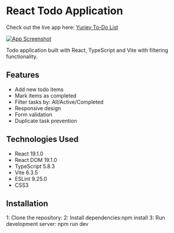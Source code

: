 # React Todo Application
Check out the live app here: [Yuriev To-Do List](https://yuriev-to-do-list.netlify.app/)


[![App Screenshot](https://i.postimg.cc/QtGNS6jL/image.png)](https://postimg.cc/bGgjw9GL)



Todo application built with React, TypeScript and Vite with filtering functionality.

## Features

- Add new todo items
- Mark items as completed
- Filter tasks by: All/Active/Completed
- Responsive design
- Form validation
- Duplicate task prevention

## Technologies Used

- React 19.1.0
- React DOM 19.1.0
- TypeScript 5.8.3
- Vite 6.3.5
- ESLint 9.25.0
- CSS3

## Installation

1: Clone the repository:
2: Install dependencies:npm install
3: Run development server: npm run dev 
